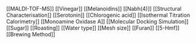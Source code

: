 [[MALDI-TOF-MS]]
[[Vinegar]]
[[Melanoidins]]
[[Nabh(4)]]
[[Structural Characterisation]]
[[Serotonin]]
[[Chlorogenic acid]]
[[Isothermal Titration Calorimetry]]
[[Monoamine Oxidase A]]
[[Molecular Docking Simulation]]
[[Sugar]]
[[Roasting]]
[[Water type]]
[[Mesh size]]
[[Furan]]
[[5-Hmf]]
[[Brewing Method]]
